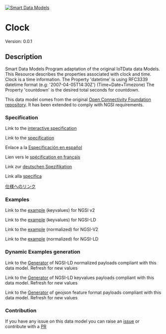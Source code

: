 [![Smart Data Models](https://smartdatamodels.org/wp-content/uploads/2022/01/SmartDataModels_logo.png "Logo")](https://smartdatamodels.org)
# Clock
Version: 0.0.1

## Description 

Smart Data Models Program adaptation of the original IoTData data Models. This Resource describes the properties associated with clock and time. Clock is a time information. The Property 'datetime' is using RFC3339 datetime format (e.g: '2007-04-05T14:30Z') (Time+Date+Timezone) The Property 'countdown' is the desired total seconds for countdown.

This data model comes from the original [Open Connectivity Foundation repository](https://github.com/openconnectivityfoundation/IoTDataModels). It has been extended to comply with NGSI requirements.
### Specification

Link to the [interactive specification](https://swagger.lab.fiware.org/?url=https://smart-data-models.github.io/dataModel.OCF/Clock/swagger.yaml)

Link to the [specification](https://github.com/smart-data-models/dataModel.OCF/blob/master/Clock/doc/spec.md)

Enlace a la [Especificación en español](https://github.com/smart-data-models/dataModel.OCF/blob/master/Clock/doc/spec_ES.md)

Lien vers le [spécification en français](https://github.com/smart-data-models/dataModel.OCF/blob/master/Clock/doc/spec_FR.md)

Link zur [deutschen Spezifikation](https://github.com/smart-data-models/dataModel.OCF/blob/master/Clock/doc/spec_DE.md)

Link alla [specifica](https://github.com/smart-data-models/dataModel.OCF/blob/master/Clock/doc/spec_IT.md)

[仕様へのリンク](https://github.com/smart-data-models/dataModel.OCF/blob/master/Clock/doc/spec_JA.md)
### Examples

Link to the [example](https://smart-data-models.github.io/dataModel.OCF/Clock/examples/example.json) (keyvalues) for NGSI v2

Link to the [example](https://smart-data-models.github.io/dataModel.OCF/Clock/examples/example.jsonld) (keyvalues) for NGSI-LD

Link to the [example](https://smart-data-models.github.io/dataModel.OCF/Clock/examples/example-normalized.json) (normalized) for NGSI-V2

Link to the [example](https://smart-data-models.github.io/dataModel.OCF/Clock/examples/example-normalized.jsonld) (normalized) for NGSI-LD
### Dynamic Examples generation

Link to the [Generator](https://smartdatamodels.org/extra/ngsi-ld_generator.php?schemaUrl=https://raw.githubusercontent.com/smart-data-models/dataModel.OCF/master/Clock/schema.json&email=info@smartdatamodels.org) of NGSI-LD normalized payloads compliant with this data model. Refresh for new values

Link to the [Generator](https://smartdatamodels.org/extra/ngsi-ld_generator_keyvalues.php?schemaUrl=https://raw.githubusercontent.com/smart-data-models/dataModel.OCF/master/Clock/schema.json&email=info@smartdatamodels.org) of NGSI-LD keyvalues payloads compliant with this data model. Refresh for new values

Link to the [Generator](https://smartdatamodels.org/extra/geojson_features_generator.php?schemaUrl=https://raw.githubusercontent.com/smart-data-models/dataModel.OCF/master/Clock/schema.json&email=info@smartdatamodels.org) of geojson feature format payloads compliant with this data model. Refresh for new values
### Contribution

 If you have any issue on this data model you can raise an [issue](https://github.com/smart-data-models/dataModel.OCF/issues)  or contribute with a [PR](https://github.com/smart-data-models/dataModel.OCF/pulls)